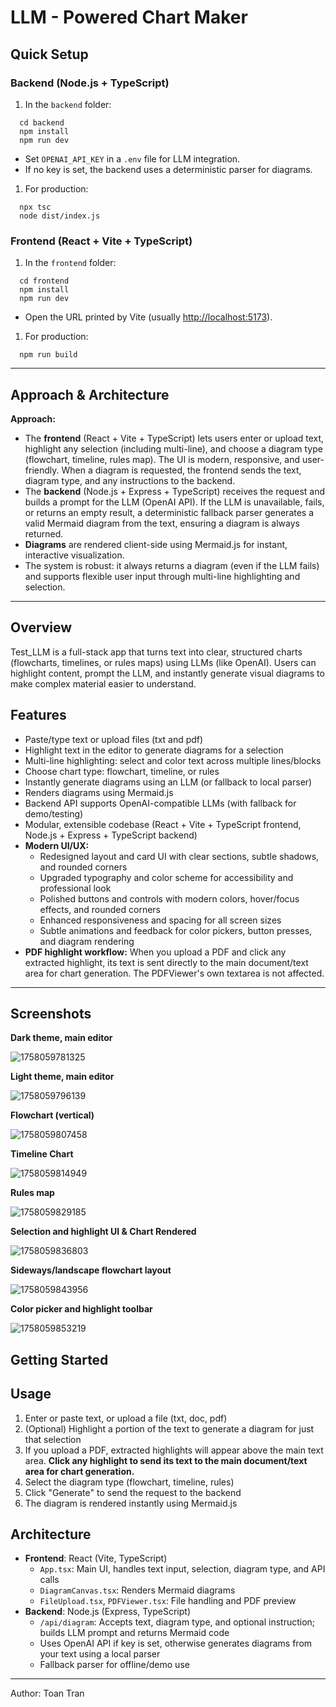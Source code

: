 # LLM - Powered Chart Maker

## Quick Setup

### Backend (Node.js + TypeScript)

1. In the `backend` folder:

```pwsh
  cd backend
  npm install
  npm run dev
```

- Set `OPENAI_API_KEY` in a `.env` file for LLM integration.
- If no key is set, the backend uses a deterministic parser for diagrams.

1. For production:

```pwsh
  npx tsc
  node dist/index.js
```

### Frontend (React + Vite + TypeScript)

1. In the `frontend` folder:

```pwsh
  cd frontend
  npm install
  npm run dev
```

- Open the URL printed by Vite (usually [http://localhost:5173](http://localhost:5173)).

1. For production:

```pwsh
  npm run build
```

---

## Approach & Architecture

**Approach:**

- The **frontend** (React + Vite + TypeScript) lets users enter or upload text, highlight any selection (including multi-line), and choose a diagram type (flowchart, timeline, rules map). The UI is modern, responsive, and user-friendly. When a diagram is requested, the frontend sends the text, diagram type, and any instructions to the backend.
- The **backend** (Node.js + Express + TypeScript) receives the request and builds a prompt for the LLM (OpenAI API). If the LLM is unavailable, fails, or returns an empty result, a deterministic fallback parser generates a valid Mermaid diagram from the text, ensuring a diagram is always returned.
- **Diagrams** are rendered client-side using Mermaid.js for instant, interactive visualization.
- The system is robust: it always returns a diagram (even if the LLM fails) and supports flexible user input through multi-line highlighting and selection.

---

## Overview

Test_LLM is a full-stack app that turns text into clear, structured charts (flowcharts, timelines, or rules maps) using LLMs (like OpenAI). Users can highlight content, prompt the LLM, and instantly generate visual diagrams to make complex material easier to understand.

## Features

- Paste/type text or upload files (txt and pdf)
- Highlight text in the editor to generate diagrams for a selection
- Multi-line highlighting: select and color text across multiple lines/blocks
- Choose chart type: flowchart, timeline, or rules
- Instantly generate diagrams using an LLM (or fallback to local parser)
- Renders diagrams using Mermaid.js
- Backend API supports OpenAI-compatible LLMs (with fallback for demo/testing)
- Modular, extensible codebase (React + Vite + TypeScript frontend, Node.js + Express + TypeScript backend)
- **Modern UI/UX:**
  - Redesigned layout and card UI with clear sections, subtle shadows, and rounded corners
  - Upgraded typography and color scheme for accessibility and professional look
  - Polished buttons and controls with modern colors, hover/focus effects, and rounded corners
  - Enhanced responsiveness and spacing for all screen sizes
  - Subtle animations and feedback for color pickers, button presses, and diagram rendering
- **PDF highlight workflow:** When you upload a PDF and click any extracted highlight, its text is sent directly to the main document/text area for chart generation. The PDFViewer's own textarea is not affected.

---

## Screenshots

**Dark theme, main editor**

![1758059781325](image/README/1758059781325.png)

**Light theme, main editor**

![1758059796139](image/README/1758059796139.png)

**Flowchart (vertical)**

![1758059807458](image/README/1758059807458.png)

**Timeline Chart**

![1758059814949](image/README/1758059814949.png)

**Rules map** 

![1758059829185](image/README/1758059829185.png)

**Selection and highlight UI & Chart Rendered**

![1758059836803](image/README/1758059836803.png)

**Sideways/landscape flowchart layout**

![1758059843956](image/README/1758059843956.png)

**Color picker and highlight toolbar**

![1758059853219](image/README/1758059853219.png)

## Getting Started

## Usage

1. Enter or paste text, or upload a file (txt, doc, pdf)
2. (Optional) Highlight a portion of the text to generate a diagram for just that selection
3. If you upload a PDF, extracted highlights will appear above the main text area. **Click any highlight to send its text to the main document/text area for chart generation.**
4. Select the diagram type (flowchart, timeline, rules)
5. Click "Generate" to send the request to the backend
6. The diagram is rendered instantly using Mermaid.js


## Architecture

- **Frontend**: React (Vite, TypeScript)
  - `App.tsx`: Main UI, handles text input, selection, diagram type, and API calls
  - `DiagramCanvas.tsx`: Renders Mermaid diagrams
  - `FileUpload.tsx`, `PDFViewer.tsx`: File handling and PDF preview
- **Backend**: Node.js (Express, TypeScript)
  - `/api/diagram`: Accepts text, diagram type, and optional instruction; builds LLM prompt and returns Mermaid code
  - Uses OpenAI API if key is set, otherwise generates diagrams from your text using a local parser
  - Fallback parser for offline/demo use
---

Author: Toan Tran
